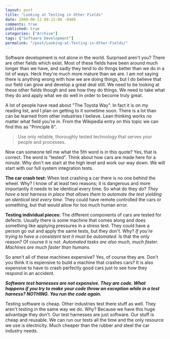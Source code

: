 ```yaml
---
layout: post
title: "Looking at Testing in Other Fields"
date: 2009-06-12 09:12:00 -0400
comments: true
published: true
categories: ["Archive"]
tags: ["Software Development"]
permalink: "/post/Looking-at-Testing-in-Other-Fields/"
---
```


<p>Software development is not alone in the world. Surprised aren't you? There are other fields which exist. Most of these fields have been around much longer than we have, and sadly they tend to do things better than we do in a lot of ways. Heck they're much more mature than we are. I am not saying there is anything wrong with how we are doing things, but I do believe that our field can grow and develop a great deal still. We need to be looking at these other fields though and see how they do things. We need to take what they do and apply what we do well in order to become truly great.</p>
<p>A lot of people have read about "The Toyota Way". In fact it is on my reading list, and I plan on getting to it sometime soon. There is a lot than can be learned from other industries I believe. Lean thinking works no matter what field you're in. From the Wikipedia entry on this topic we can find this as "Principle 8".</p>
<blockquote>
<p>Use only reliable, thoroughly tested technology that serves your people and processes.</p>
</blockquote>
<p>Now can someone tell me what the 5th word is in this quote? Yes, that is correct. The word is "tested". Think about how cars are made here for a minute. Why don't we start at the high level and work our way down. We will start with our full system integration tests.</p>
<p><strong>The car crash test:</strong> When test crashing a car there is no one behind the wheel. Why? I know of at least two reasons; it is dangerous and more importantly it needs to be identical every time. So what do they do?<em> They have a test harness in place that allows them to automate the test yielding an identical test every time.</em> They could have remote controlled the cars or something, but that would allow for too much human error.</p>
<p><strong>Testing individual pieces:</strong> The different components of cars are tested for defects. Usually there is some machine that comes along and does something like applying pressures in a stress test. They could have a person go out and apply the same tests, but they don't. Why? <em>If you're trying to have a consistent test it must be automated. </em>Is that the only reason? Of course it is not. <em>Automated tasks are also much, much faster. Machines are much faster than humans.</em></p>
<p>So aren't all of these machines expensive? Yes, of course they are. Don't you think it is expensive to build a machine that crashes cars? It is also expensive to have to crash perfectly good cars just to see how they respond in an accident.</p>
<p><strong><em>Software test harnesses are not expensive. They are code. What happens if you try to make your code throw an exception while in a test harness? NOTHING. You run the code again.</em></strong></p>
<p>Testing software is cheap. Other industries test there stuff as well. They aren't testing in the same way we do. Why? Because we have this huge advantage they don't. Our test harnesses are just software. Our stuff is cheap and reusable. We can run our tests all the time and the only resource we use is electricity. Much cheaper than the rubber and steel the car industry needs.</p>
